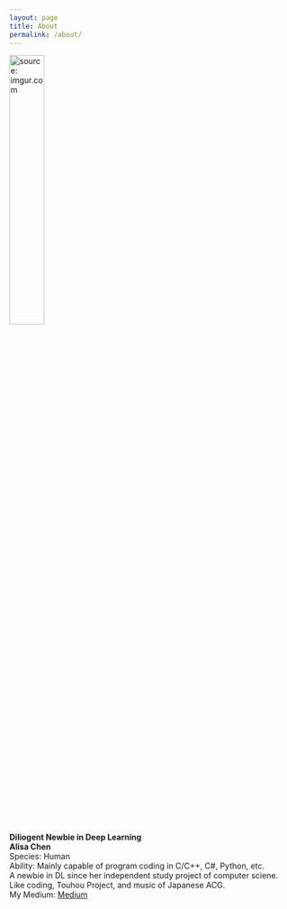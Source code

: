 ```yaml
---
layout: page
title: About
permalink: /about/
---
```

<img src="https://i.imgur.com/y1oVZPe.png" title="source: imgur.com" width=35% height=35% />  

**Diliogent Newbie in Deep Learning**  
**Alisa Chen**  
Species: Human  
Ability: Mainly capable of program coding 
in 
C/C++, C#, Python, etc.  
A newbie in DL since her independent study 
project of computer sciene.  
Like coding, Touhou Project, and music of 
Japanese ACG.  
My Medium: [Medium](https://alisachen1114.medium.com)